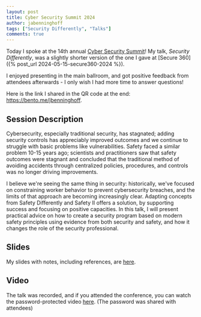 ```yaml
---
layout: post
title: Cyber Security Summit 2024
author: jabenninghoff
tags: ["Security Differently", "Talks"]
comments: true
---
```

Today I spoke at the 14th annual [Cyber Security Summit](http://cybersecuritysummit.org)! My talk, *Security Differently*, was a slightly shorter version of the one I gave at [Secure 360]({% post_url 2024-05-15-secure360-2024 %}).

I enjoyed presenting in the main ballroom, and got positive feedback from attendees afterwards - I only wish I had more time to answer questions!

Here is the link I shared in the QR code at the end: <https://bento.me/jbenninghoff>.

## Session Description

Cybersecurity, especially traditional security, has stagnated; adding security controls has appreciably improved outcomes and we continue to struggle with basic problems like vulnerabilities. Safety faced a similar problem 10-15 years ago; scientists and practitioners saw that safety outcomes were stagnant and concluded that the traditional method of avoiding accidents through centralized policies, procedures, and controls was no longer driving improvements.

I believe we're seeing the same thing in security: historically, we've focused on constraining worker behavior to prevent cybersecurity breaches, and the limits of that approach are becoming increasingly clear. Adapting concepts from Safety Differently and Safety II offers a solution, by supporting success and focusing on positive capacities. In this talk, I will present practical advice on how to create a security program based on modern safety principles using evidence from both security and safety, and how it changes the role of the security professional.

## Slides

My slides with notes, including references, are [here](/assets/cybersecurity-summit-2024-security-differently.pdf).

## Video

The talk was recorded, and if you attended the conference, you can watch the password-protected video [here](https://vimeo.com/1029705768). (The password was shared with attendees)
